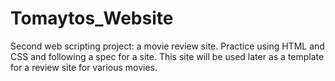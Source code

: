 # Tomaytos_Website
Second web scripting project: a movie review site.
Practice using HTML and CSS and following a spec for a site. This site will be used later as a template for a review site for various movies.
